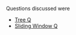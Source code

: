 Questions discussed were
- [Tree Q](../Grand%20Tests/001-03-04-2025/DSA-Q01-Tree.md)
- [Sliding Window Q](../Grand%20Tests/001-03-04-2025/DSA-Q03-SlidingWindow.md)